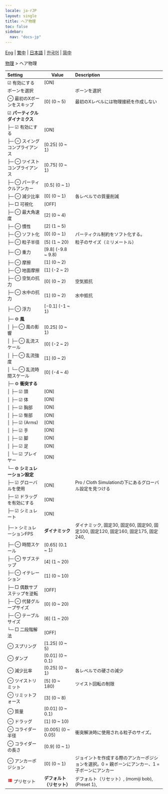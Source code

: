 ```yaml
---
locale: ja-rJP
layout: single
title: ヘア物理
toc: false
sidebar:
  nav: "docs-jp"
---
```

[Eng](/dancexr/menu/2025.4/actor/hair_physics) | [繁中](/tw/dancexr/menu/2025.4/actor/hair_physics) | [日本語](/jp/dancexr/menu/2025.4/actor/hair_physics) | [한국어](/kr/dancexr/menu/2025.4/actor/hair_physics) | [简中](/zh/dancexr/menu/2025.4/actor/hair_physics)

[物理](../menu#物理) > ヘア物理



| Setting | Value | Description |
| :--- | --- | :--- |
|  ☑ 有効にする| [ON] | 
|  ボーンを選択|| ボーンを選択
|  ⊖ 最初のXボーンをスキップ| [0] (0 ~ 5) | 最初のXレベルには物理接続を作成しない
|  ☑ <b>パーティクルダイナミクス</b>| | 
| ├─ ☑ 有効にする| [ON] | 
| ├─ ⊖ スイングコンプライアンス| [0.25] (0 ~ 1) | 
| ├─ ⊖ ツイストコンプライアンス| [0.75] (0 ~ 1) | 
| ├─ ⊖ パーティクルアンカー| [0.5] (0 ~ 1) | 
| ├─ ⊖ 減少比率| [0] (0 ~ 1) | 各レベルでの質量削減
| ├─ □ 可視化| [OFF] | 
| ├─ ⊖ 最大角速度| [2] (0 ~ 4) | 
| ├─ ⊖ 慣性| [2] (1 ~ 5) | 
| ├─ ⊖ ソフト化| [0] (0 ~ 1) | パーティクル制約をソフト化する。
| ├─ ⊖ 粒子半径| [5] (1 ~ 20) | 粒子のサイズ（ミリメートル）
| ├─ ⊖ 重力| [9.8] (-9.8 ~ 9.8) | 
| ├─ ⊖ 摩擦| [1] (0 ~ 2) | 
| ├─ ⊖ 地面摩擦| [1] (-2 ~ 2) | 
| ├─ ⊖ 空気の抗力| [0] (0 ~ 2) | 空気抵抗
| ├─ ⊖ 水中の抗力| [1] (0 ~ 2) | 水中抵抗
| ├─ ⊖ 浮力| [-0.1] (-1 ~ 1) | 
| ├─ ⚙️ <b>風</b>| | 
| │ ├─ ⊖ 風の影響| [0.25] (0 ~ 1) | 
| │ ├─ ⊖ 乱流スケール| [0] (-2 ~ 2) | 
| │ ├─ ⊖ 乱流強度| [1] (0 ~ 2) | 
| │ └─ ⊖ 乱流時間スケール| [0] (-4 ~ 4) | 
| ├─ ⚙️ <b>衝突する</b>| | 
| │ ├─ ☑ 頭| [ON] | 
| │ ├─ ☑ 体| [ON] | 
| │ ├─ ☑ 胸部| [ON] | 
| │ ├─ ☑ 臀部| [ON] | 
| │ ├─ ☑ (Arms)| [ON] | 
| │ ├─ ☑ 手| [ON] | 
| │ ├─ ☑ 脚| [ON] | 
| │ ├─ ☑ 足| [ON] | 
| │ └─ ☑ プレイヤー| [ON] | 
| └─ ⚙️ <b>シミュレーション設定</b>| | 
|  ├─ ☑ グローバルを使用| [ON] | Pro / Cloth Simulationの下にあるグローバル設定を見つける
|  ├─ ☑ ドラッグを有効にする| [ON] | 
|  ├─ ☑ シミュレート| [ON] | 
|  ├─ > シミュレーションFPS| **ダイナミック** | ダイナミック, 固定30, 固定60, 固定90, 固定100, 固定120, 固定160, 固定175, 固定240,  |
|  ├─ ⊖ 時間スケール| [0.65] (0.1 ~ 1) | 
|  ├─ ⊖ サブステップ| [4] (1 ~ 20) | 
|  ├─ ⊖ イテレーション| [1] (0 ~ 10) | 
|  ├─ □ 偶数サブステップを逆転| [OFF] | 
|  ├─ ⊖ 代替グループサイズ| [0] (0 ~ 20) | 
|  ├─ ⊖ テーブルサイズ| [6] (1 ~ 20) | 
|  └─ □ 二段階解法| [OFF] | 
|  ⊖ スプリング| [1.25] (0 ~ 5) | 
|  ⊖ ダンプ| [0.01] (0 ~ 0.1) | 
|  ⊖ 減少比率| [0.25] (0 ~ 1) | 各レベルでの硬さの減少
|  ⊖ ツイストリミット| [5] (0 ~ 180) | ツイスト回転の制限
|  ⊖ リミットフォース| [3] (0 ~ 8) | 
|  ⊖ 質量| [0.01] (0 ~ 0.1) | 
|  ⊖ ドラッグ| [1] (0 ~ 10) | 
|  ⊖ コライダー半径| [0.005] (0 ~ 0.05) | 衝突解決時に使用される粒子のサイズ。
|  ⊖ コライダーの長さ| [0.9] (0 ~ 1) | 
|  ⊖ アンカーポジション| [0] (0 ~ 1) | ジョイントを作成する際のアンカーポジションを選択。0 = 親ボーンにアンカー、1 = 子ボーンにアンカー
| <img src="/images/icon/ic_list.png" alt="list icon"/> プリセット| **デフォルト（リセット）** | デフォルト（リセット）, (momiji bob), (Preset 1),  |
